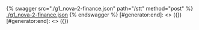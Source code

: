 [#generator:start]: <> ({ "template": "openapi" })
[#generator:start]: <> ({ "template": "openapi" })
{% swagger src="./g1_nova-2-finance.json" path="/stt" method="post" %}
[./g1_nova-2-finance.json](./g1_nova-2-finance.json)
{% endswagger %}
[#generator:end]: <> ({})
[#generator:end]: <> ({})